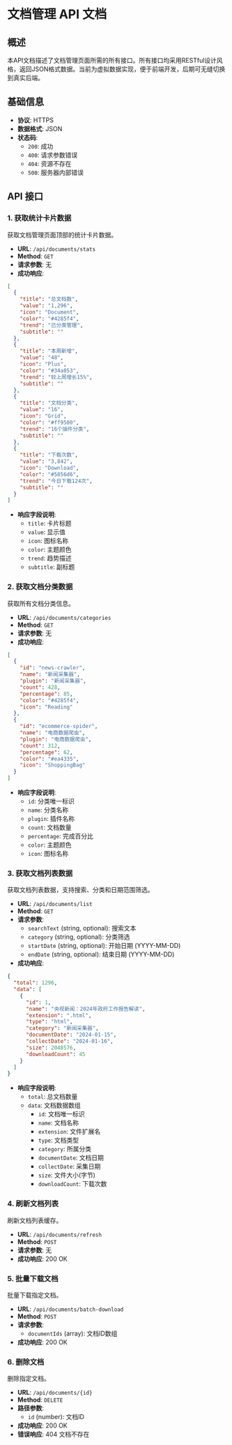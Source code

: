 # 文档管理 API 文档

## 概述
本API文档描述了文档管理页面所需的所有接口。所有接口均采用RESTful设计风格，返回JSON格式数据。当前为虚拟数据实现，便于前端开发，后期可无缝切换到真实后端。

## 基础信息
- **协议**: HTTPS
- **数据格式**: JSON
- **状态码**:
  - `200`: 成功
  - `400`: 请求参数错误
  - `404`: 资源不存在
  - `500`: 服务器内部错误

## API 接口

### 1. 获取统计卡片数据
获取文档管理页面顶部的统计卡片数据。

- **URL**: `/api/documents/stats`
- **Method**: `GET`
- **请求参数**: 无
- **成功响应**:
```json
[
  {
    "title": "总文档数",
    "value": "1,296",
    "icon": "Document",
    "color": "#4285f4",
    "trend": "已分类管理",
    "subtitle": ""
  },
  {
    "title": "本周新增",
    "value": "48",
    "icon": "Plus",
    "color": "#34a853",
    "trend": "较上周增长15%",
    "subtitle": ""
  },
  {
    "title": "文档分类",
    "value": "16",
    "icon": "Grid",
    "color": "#ff9500",
    "trend": "16个插件分类",
    "subtitle": ""
  },
  {
    "title": "下载次数",
    "value": "3,842",
    "icon": "Download",
    "color": "#5856d6",
    "trend": "今日下载124次",
    "subtitle": ""
  }
]
```
- **响应字段说明**:
  - `title`: 卡片标题
  - `value`: 显示值
  - `icon`: 图标名称
  - `color`: 主题颜色
  - `trend`: 趋势描述
  - `subtitle`: 副标题

### 2. 获取文档分类数据
获取所有文档分类信息。

- **URL**: `/api/documents/categories`
- **Method**: `GET`
- **请求参数**: 无
- **成功响应**:
```json
[
  {
    "id": "news-crawler",
    "name": "新闻采集器",
    "plugin": "新闻采集器",
    "count": 428,
    "percentage": 85,
    "color": "#4285f4",
    "icon": "Reading"
  },
  {
    "id": "ecommerce-spider",
    "name": "电商数据爬虫",
    "plugin": "电商数据爬虫",
    "count": 312,
    "percentage": 62,
    "color": "#ea4335",
    "icon": "ShoppingBag"
  }
]
```
- **响应字段说明**:
  - `id`: 分类唯一标识
  - `name`: 分类名称
  - `plugin`: 插件名称
  - `count`: 文档数量
  - `percentage`: 完成百分比
  - `color`: 主题颜色
  - `icon`: 图标名称

### 3. 获取文档列表数据
获取文档列表数据，支持搜索、分类和日期范围筛选。

- **URL**: `/api/documents/list`
- **Method**: `GET`
- **请求参数**:
  - `searchText` (string, optional): 搜索文本
  - `category` (string, optional): 分类筛选
  - `startDate` (string, optional): 开始日期 (YYYY-MM-DD)
  - `endDate` (string, optional): 结束日期 (YYYY-MM-DD)
- **成功响应**:
```json
{
  "total": 1296,
  "data": [
    {
      "id": 1,
      "name": "央视新闻：2024年政府工作报告解读",
      "extension": ".html",
      "type": "html",
      "category": "新闻采集器",
      "documentDate": "2024-01-15",
      "collectDate": "2024-01-16",
      "size": 2048576,
      "downloadCount": 45
    }
  ]
}
```
- **响应字段说明**:
  - `total`: 总文档数量
  - `data`: 文档数据数组
    - `id`: 文档唯一标识
    - `name`: 文档名称
    - `extension`: 文件扩展名
    - `type`: 文档类型
    - `category`: 所属分类
    - `documentDate`: 文档日期
    - `collectDate`: 采集日期
    - `size`: 文件大小(字节)
    - `downloadCount`: 下载次数

### 4. 刷新文档列表
刷新文档列表缓存。

- **URL**: `/api/documents/refresh`
- **Method**: `POST`
- **请求参数**: 无
- **成功响应**: 200 OK

### 5. 批量下载文档
批量下载指定文档。

- **URL**: `/api/documents/batch-download`
- **Method**: `POST`
- **请求参数**:
  - `documentIds` (array): 文档ID数组
- **成功响应**: 200 OK

### 6. 删除文档
删除指定文档。

- **URL**: `/api/documents/{id}`
- **Method**: `DELETE`
- **路径参数**:
  - `id` (number): 文档ID
- **成功响应**: 200 OK
- **错误响应**: 404 文档不存在